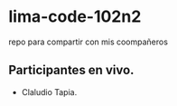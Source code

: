 # lima-code-102n2
repo para compartir con mis coompañeros

## Participantes en vivo.
- Claludio Tapia.
